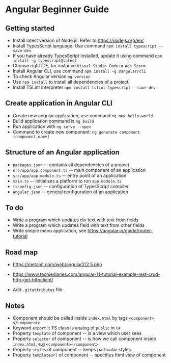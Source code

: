 # Angular Beginner Guide

## Getting started

- Install latest version of Node.js. Refer to https://nodejs.org/en/
- Install TypesScript language. Use command `npm install typescript --save-dev`
- If you have already TypesScript installed, update it using command `npm install -g typescript@latest`
- Choose right IDE, for instance `Visual Studio Code` or `Web Storm`.
- Install Angular CLI, use command `npm install -g @angular/cli`
- To check Angular version `ng version`
- Use `npm install` to install all dependencies of a project
- Install TSLint interpreter `npm install tslint typescript --save-dev`

## Create application in Angular CLI

- Create new angular application, use command `ng new hello-world`
- Build application command is `ng build`
- Run application with `ng serve --open`
- Command to create new component: `ng generate component [component_name]`

## Structure of an Angular application

- `packages.json` -- contains all dependencies of a project
- `src/app/app.component.ts` -- main component of an application
- `src/app/app.module.ts` -- entry point of an application
- `main.ts` -- initializes a platform to run `app.module.ts`
- `tsconfig.json` -- configuration of TypesScript compiler
- `Angular.json` -- general configuration of an application

## To do

- Write a program which updates div text with text from fields
- Write a program which updates field with text from other fields
- Write simple menu application, see https://angular.io/guide/router-tutorial


## Road map

- https://metanit.com/web/angular2/2.5.php
- https://www.techiediaries.com/angular-11-tutorial-example-rest-crud-http-get-httpclient/

- Add `.gitattributes` file

## Notes

- Component should be called inside `index.html` by tags `<component></component>`
- Keyword `export` it TS class is analog of `public` in `C#`
- Property `template` of component -- is a view which user sees
- Property `selector` of component -- is how we call component inside `index.html`, e.g `<component></component>`
- Property `styles` of component -- keeps particular styles.
- Property `templateUrl` of component -- specifies html view of component

